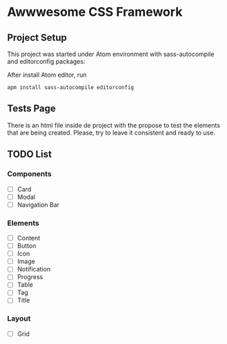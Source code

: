 # Awwwesome CSS Framework

## Project Setup

This project was started under Atom environment with sass-autocompile and editorconfig packages:

After install Atom editor, run

`apm install sass-autocompile editorconfig`


## Tests Page

There is an html file inside de project with the propose to test the elements
that are being created.
Please, try to leave it consistent and ready to use.


## TODO List

### Components
- [ ] Card
- [ ] Modal
- [ ] Navigation Bar

### Elements
- [ ] Content
- [ ] Button
- [ ] Icon
- [ ] Image
- [ ] Notification
- [ ] Progress
- [ ] Table
- [ ] Tag
- [ ] Title

### Layout
- [ ] Grid
